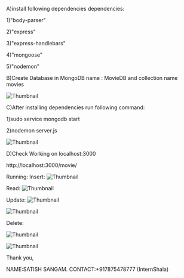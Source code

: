 A)install following dependencies
dependencies:

1)"body-parser"

2)"express"

3)"express-handlebars"

4)"mongoose"

5)"nodemon"



B)Create Database in MongoDB name : MovieDB and collection name movies

![Thumbnail](s9.png)




C)After installing dependencies run following command:

1)sudo service mongodb start

2)nodemon server.js

![Thumbnail](s1.png)


D)Check Working on localhost:3000

http://localhost:3000/movie/



Running:
Insert:
![Thumbnail](s2.png)

Read:
![Thumbnail](s3.png)

Update:
![Thumbnail](s4.png)

![Thumbnail](s5.png)

Delete:

![Thumbnail](s6.png)

![Thumbnail](s7.png)




Thank you,

NAME:SATISH SANGAM.
CONTACT:+917875478777
(InternShala)

